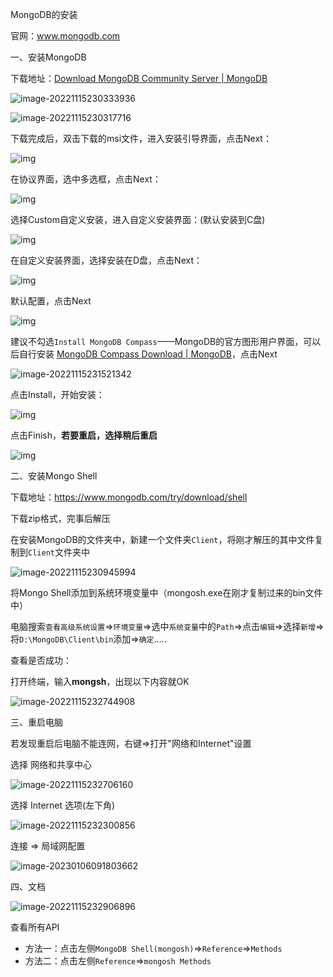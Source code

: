 MongoDB的安装

官网：www.mongodb.com

一、安装MongoDB

下载地址：[Download MongoDB Community Server | MongoDB](https://www.mongodb.com/try/download/community)

![image-20221115230333936](https://raw.githubusercontent.com/ethanlamm/notes/image/img/image-20221115230317716.png)

![image-20221115230317716](https://raw.githubusercontent.com/ethanlamm/notes/image/img/image-20221115230333936.png)





下载完成后，双击下载的msi文件，进入安装引导界面，点击Next：

![img](https://raw.githubusercontent.com/ethanlamm/notes/image/img/1653712-20221107160412122-1017564212.png)



在协议界面，选中多选框，点击Next：

![img](https://raw.githubusercontent.com/ethanlamm/notes/image/img/1653712-20221107160424877-1459659307.png)



选择Custom自定义安装，进入自定义安装界面：(默认安装到C盘)

![img](https://raw.githubusercontent.com/ethanlamm/notes/image/img/1653712-20221107160438212-1887494666.png)



在自定义安装界面，选择安装在D盘，点击Next：

![img](https://raw.githubusercontent.com/ethanlamm/notes/image/img/1653712-20221107160451233-732672359.png)



默认配置，点击Next

![img](https://raw.githubusercontent.com/ethanlamm/notes/image/img/1653712-20221107160504554-1575511196.png)



建议不勾选`Install MongoDB Compass`——MongoDB的官方图形用户界面，可以后自行安装 [MongoDB Compass Download | MongoDB](https://www.mongodb.com/try/download/compass)，点击Next

![image-20221115231521342](https://raw.githubusercontent.com/ethanlamm/notes/image/img/image-20221115230945994.png)



点击Install，开始安装：

![img](https://raw.githubusercontent.com/ethanlamm/notes/image/img/1653712-20221107160540049-66618815.png)



点击Finish，**若要重启，选择稍后重启**

![img](https://raw.githubusercontent.com/ethanlamm/notes/image/img/1653712-20221107160549875-1863817766.png)



二、安装Mongo Shell

下载地址：https://www.mongodb.com/try/download/shell

下载zip格式，完事后解压

在安装MongoDB的文件夹中，新建一个文件夹`Client`，将刚才解压的其中文件复制到`Client`文件夹中

![image-20221115230945994](https://raw.githubusercontent.com/ethanlamm/notes/image/img/image-20221115231521342.png)



将Mongo Shell添加到系统环境变量中（mongosh.exe在刚才复制过来的bin文件中）

电脑搜索`查看高级系统设置`=>`环境变量`=>选中`系统变量`中的`Path`=>点击`编辑`=>选择`新增`=>将`D:\MongoDB\Client\bin`添加=>`确定`.....

查看是否成功：

打开终端，输入**mongsh**，出现以下内容就OK

![image-20221115232744908](https://raw.githubusercontent.com/ethanlamm/notes/image/img/image-20221115232300856.png)





三、重启电脑

若发现重启后电脑不能连网，右键=>打开"网络和Internet"设置

选择  网络和共享中心

![image-20221115232706160](https://raw.githubusercontent.com/ethanlamm/notes/image/img/image-20221115232706160.png)

选择 Internet 选项(左下角)

![image-20221115232300856](https://raw.githubusercontent.com/ethanlamm/notes/image/img/image-20221115232744908.png)

连接 => 局域网配置

![image-20230106091803662](https://raw.githubusercontent.com/ethanlamm/notes/image/img/image-20221115232906896.png)



四、文档

![image-20221115232906896](https://raw.githubusercontent.com/ethanlamm/notes/image/img/image-20230106091803662.png)





查看所有API

- 方法一：点击左侧`MongoDB Shell(mongosh)`=>`Reference`=>`Methods`
- 方法二：点击左侧`Reference`=>`mongosh Methods`

